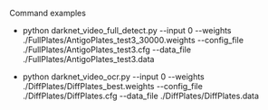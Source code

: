 Command examples

- python darknet_video_full_detect.py --input 0 --weights ./FullPlates/AntigoPlates_test3_30000.weights --config_file ./FullPlates/AntigoPlates_test3.cfg --data_file ./FullPlates/AntigoPlates_test3.data

- python darknet_video_ocr.py --input 0 --weights ./DiffPlates/DiffPlates_best.weights --config_file ./DiffPlates/DiffPlates.cfg --data_file ./DiffPlates/DiffPlates.data